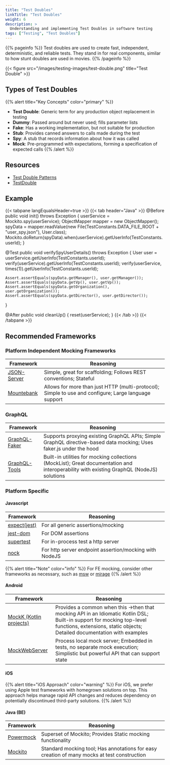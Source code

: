 ```yaml
---
title: "Test Doubles"
linkTitle: "Test Doubles"
weight: 6
description: >
  Understanding and implementing Test Doubles in software testing
tags: ["Testing", "Test Doubles"]
---
```


{{% pageinfo %}}
Test doubles are used to create fast, independent, deterministic, and reliable tests. They stand in for real components, similar to how stunt doubles are used in movies.
{{% /pageinfo %}}

{{< figure src="/images/testing-images/test-double.png" title="Test Double" >}}

## Types of Test Doubles

{{% alert title="Key Concepts" color="primary" %}}

- **Test Double**: Generic term for any production object replacement in testing
- **Dummy**: Passed around but never used; fills parameter lists
- **Fake**: Has a working implementation, but not suitable for production
- **Stub**: Provides canned answers to calls made during the test
- **Spy**: A stub that records information about how it was called
- **Mock**: Pre-programmed with expectations, forming a specification of expected calls
{{% /alert %}}

## Resources

- [Test Double Patterns](http://xunitpatterns.com/Test%20Double%20Patterns.html)
- [TestDouble](https://martinfowler.com/bliki/TestDouble.html)

## Example

{{< tabpane langEqualsHeader=true >}}
  {{< tab header="Java" >}}
@Before
public void init() throws Exception {
    userService = Mockito.spy(userService);
    ObjectMapper mapper = new ObjectMapper();
    spyData = mapper.readValue(new File(TestConstants.DATA_FILE_ROOT + "user_spy.json"), User.class);
    Mockito.doReturn(spyData).when(userService).getUserInfo(TestConstants.userId);
}

@Test
public void verifySpyUserDetails() throws Exception {
    User user = userService.getUserInfo(TestConstants.userId);
    verify(userService).getUserInfo(TestConstants.userId);
    verify(userService, times(1)).getUserInfo(TestConstants.userId);

    Assert.assertEquals(spyData.getManager(), user.getManager());
    Assert.assertEquals(spyData.getVp(), user.getVp());
    Assert.assertEquals(spyData.getOrganization(), user.getOrganization());
    Assert.assertEquals(spyData.getDirector(), user.getDirector());
}

@After
public void cleanUp() {
    reset(userService);
}
  {{< /tab >}}
{{< /tabpane >}}

## Recommended Frameworks

### Platform Independent Mocking Frameworks

| Framework | Reasoning |
|-----------|-----------|
| [JSON-Server](https://github.com/typicode/json-server) | Simple, great for scaffolding; Follows REST conventions; Stateful |
| [Mountebank](https://github.com/bbyars/mountebank) | Allows for more than just HTTP (multi-protocol); Simple to use and configure; Large language support |

### GraphQL

| Framework | Reasoning |
|-----------|-----------|
| [GraphQL-Faker](https://github.com/APIs-guru/graphql-faker) | Supports proxying existing GraphQL APIs; Simple GraphQL directive-based data mocking; Uses faker.js under the hood |
| [GraphQL-Tools](https://github.com/ardatan/graphql-tools) | Built-in utilities for mocking collections (MockList); Great documentation and interoperability with existing GraphQL (NodeJS) solutions |

### Platform Specific

#### Javascript

| Framework | Reasoning |
|-----------|-----------|
| [expect(jest)](https://jestjs.io/docs/expect) | For all generic assertions/mocking |
| [jest-dom](https://github.com/testing-library/jest-dom) | For DOM assertions |
| [supertest](https://github.com/visionmedia/supertest) | For in-process test a http server |
| [nock](https://github.com/nock/nock) | For http server endpoint assertion/mocking with NodeJS |

{{% alert title="Note" color="info" %}}
For FE mocking, consider other frameworks as necessary, such as [msw](https://mswjs.io/) or [mirage](https://miragejs.com/)
{{% /alert %}}

#### Android

| Framework | Reasoning |
|-----------|-----------|
| [MockK (Kotlin projects)](http://mockk.io/) | Provides a common when this →then that mocking API in an Idiomatic Kotlin DSL; Built-in support for mocking top-level functions, extensions, static objects; Detailed documentation with examples |
| [MockWebServer](https://github.com/square/okhttp/tree/master/mockwebserver) | Process local mock server; Embedded in tests, no separate mock execution; Simplistic but powerful API that can support state |

#### iOS

{{% alert title="iOS Approach" color="warning" %}}
For iOS, we prefer using Apple test frameworks with homegrown solutions on top. This approach helps manage rapid API changes and reduces dependency on potentially discontinued third-party solutions.
{{% /alert %}}

#### Java (BE)

| Framework | Reasoning |
|-----------|-----------|
| [Powermock](https://github.com/powermock/powermock/wiki) | Superset of Mockito; Provides Static mocking functionality |
| [Mockito](https://site.mockito.org/) | Standard mocking tool; Has annotations for easy creation of many mocks at test construction |
